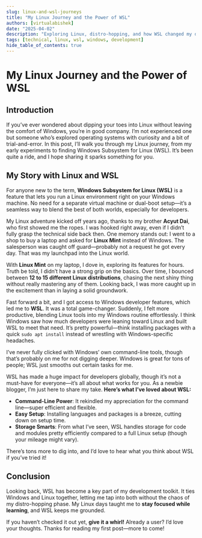 ```yaml
---
slug: linux-and-wsl-journeys
title: "My Linux Journey and the Power of WSL"
authors: [virtualabishek]
date: "2025-04-02"
description: "Exploring Linux, distro-hopping, and how WSL changed my development workflow."
tags: [technical, linux, wsl, windows, development]
hide_table_of_contents: true
---
```


# My Linux Journey and the Power of WSL

## Introduction

If you’ve ever wondered about dipping your toes into Linux without leaving the comfort of Windows, you’re in good company. I’m not experienced one but someone who’s explored operating systems with curiosity and a bit of trial-and-error. <!-- truncate -->
In this post, I’ll walk you through my Linux journey, from my early experiments to finding Windows Subsystem for Linux (WSL). It’s been quite a ride, and I hope sharing it sparks something for you.

## My Story with Linux and WSL

For anyone new to the term, **Windows Subsystem for Linux (WSL)** is a feature that lets you run a Linux environment right on your Windows machine. No need for a separate virtual machine or dual-boot setup—it’s a seamless way to blend the best of both worlds, especially for developers.

My Linux adventure kicked off years ago, thanks to my brother **Acyut Dai**, who first showed me the ropes. I was hooked right away, even if I didn’t fully grasp the technical side back then. One memory stands out: I went to a shop to buy a laptop and asked for **Linux Mint** instead of Windows. The salesperson was caught off guard—probably not a request he got every day. That was my launchpad into the Linux world.

With **Linux Mint** on my laptop, I dove in, exploring its features for hours. Truth be told, I didn’t have a strong grip on the basics. Over time, I bounced between **12 to 15 different Linux distributions**, chasing the next shiny thing without really mastering any of them. Looking back, I was more caught up in the excitement than in laying a solid groundwork.

Fast forward a bit, and I got access to Windows developer features, which led me to **WSL**. It was a total game-changer. Suddenly, I felt more productive, blending Linux tools into my Windows routine effortlessly. I think Windows saw how much developers were leaning toward Linux and built WSL to meet that need. It’s pretty powerful—think installing packages with a quick `sudo apt install` instead of wrestling with Windows-specific headaches.

I’ve never fully clicked with Windows’ own command-line tools, though that’s probably on me for not digging deeper. Windows is great for tons of people; WSL just smooths out certain tasks for me.

WSL has made a huge impact for developers globally, though it’s not a must-have for everyone—it’s all about what works for you. As a newbie blogger, I’m just here to share my take. **Here’s what I’ve loved about WSL:**

- **Command-Line Power**: It rekindled my appreciation for the command line—super efficient and flexible.
- **Easy Setup**: Installing languages and packages is a breeze, cutting down on setup time.
- **Storage Smarts**: From what I’ve seen, WSL handles storage for code and modules pretty efficiently compared to a full Linux setup (though your mileage might vary).

There’s tons more to dig into, and I’d love to hear what you think about WSL if you’ve tried it!

## Conclusion

Looking back, WSL has become a key part of my development toolkit. It ties Windows and Linux together, letting me tap into both without the chaos of my distro-hopping phase. My Linux days taught me to **stay focused while learning**, and WSL keeps me grounded.

If you haven’t checked it out yet, **give it a whirl!** Already a user? I’d love your thoughts. Thanks for reading my first post—more to come!
